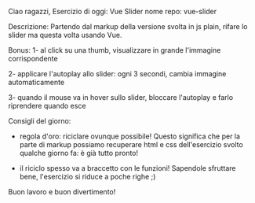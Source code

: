 Ciao ragazzi,
Esercizio di oggi: Vue Slider
nome repo: vue-slider

Descrizione:
Partendo dal markup della versione svolta in js plain, rifare lo slider ma questa volta usando Vue.

Bonus:
1- al click su una thumb, visualizzare in grande l'immagine corrispondente

2- applicare l'autoplay allo slider: ogni 3 secondi, cambia immagine automaticamente

3- quando il mouse va in hover sullo slider, bloccare l'autoplay e farlo riprendere quando esce

Consigli del giorno:

- regola d'oro: riciclare ovunque possibile! Questo significa che per la parte di markup possiamo recuperare html e css dell'esercizio svolto qualche giorno fa: è già tutto pronto!

- il riciclo spesso va a braccetto con le funzioni! Sapendole sfruttare bene, l'esercizio si riduce a poche righe ;)

Buon lavoro e buon divertimento!